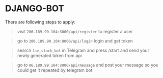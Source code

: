 # DJANGO-BOT

There are following steps to apply:

> visit `206.189.99.104:8000/api/register` to register a user

> go to `206.189.99.104:8000/api/login` login and get token

> search `fav_stack_bot` in Telegram and press /start and send your newly generated token from api

> go to `06.189.99.104:8000/api/message` and post your message so you could get it repeated by telegram bot
